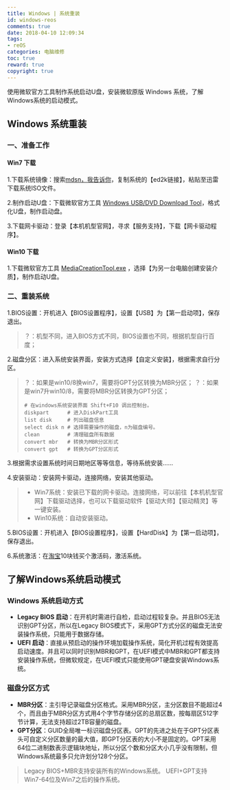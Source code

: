 ```yaml
---
title: Windows | 系统重装
id: windows-reos
comments: true
date: 2018-04-10 12:09:34
tags:
- reOS
categories: 电脑维修
toc: true
reward: true
copyright: true
---
```


<!--# Windows | 系统重装-->

使用微软官方工具制作系统启动U盘，安装微软原版 Windows 系统，了解Windows系统的启动模式。

<!-- more -->

## Windows 系统重装

### 一、准备工作

#### Win7 下载

1.下载系统镜像：搜索[mdsn，我告诉你](https://msdn.itellyou.cn/)，复制系统的【ed2k链接】，粘贴至迅雷下载系统ISO文件。

2.制作启动U盘：下载微软官方工具 [Windows USB/DVD Download Tool](https://www.microsoft.com/en-us/download/details.aspx?id=56485)，格式化U盘，制作启动盘。

3.下载网卡驱动：登录【本机机型官网】，寻求【服务支持】，下载【网卡驱动程序】。

#### Win10 下载

1.下载微软官方工具 [MediaCreationTool.exe](https://www.microsoft.com/zh-cn/software-download/windows10?OCID=WIP_r_Win10_Body_AddPC) ，选择【为另一台电脑创建安装介质】，制作启动U盘。

### 二、重装系统

1.BIOS设置：开机进入【BIOS设置程序】，设置【USB】为【第一启动项】，保存退出。

  > ？：机型不同，进入BIOS方式不同，BIOS设置也不同，根据机型自行百度；

2.磁盘分区：进入系统安装界面，安装方式选择【自定义安装】，根据需求自行分区。

> ？：如果是win10/8换win7，需要将GPT分区转换为MBR分区；
> ？：如果是win7升win10/8，需要将MBR分区转换为GPT分区；
>
> ```shell
> # 在windows系统安装界面 Shift+F10 调出控制台。
> diskpart      # 进入DiskPart工具
> list disk     # 列出磁盘信息
> select disk n # 选择需要操作的磁盘，n为磁盘编号。
> clean         # 清理磁盘所有数据
> convert mbr   # 转换为MBR分区形式
> convert gpt   # 转换为GPT分区形式
> ```

3.根据需求设置系统时间日期地区等等信息，等待系统安装......

4.安装驱动：安装网卡驱动，连接网络，安装其他驱动。

> - Win7系统：安装已下载的网卡驱动。连接网络，可以前往【本机机型官网】下载驱动选择，也可以下载驱动软件【驱动大师】【驱动精灵】等一键安装。
> - Win10系统：自动安装驱动。

5.BIOS设置：开机进入【BIOS设置程序】，设置【HardDisk】为【第一启动项】，保存退出。

6.系统激活：在[淘宝](https://s.taobao.com)10块钱买个激活码，激活系统。



## 了解Windows系统启动模式

### Windows 系统启动方式

- **Legacy BIOS 启动**：在开机时需进行自检，启动过程较复杂。并且BIOS无法识别GPT分区，所以在Legacy BIOS模式下，采用GPT方式分区的磁盘无法安装操作系统，只能用于数据存储。
- **UEFI 启动**：直接从预启动的操作环境加载操作系统，简化开机过程有效提高启动速度。并且可以同时识别MBR和GPT，在UEFI模式中MBR和GPT都支持安装操作系统，但微软规定，在UEFI模式只能使用GPT硬盘安装Windows系统。 

### 磁盘分区方式

- **MBR分区**：主引导记录磁盘分区格式。采用MBR分区，主分区数目不能超过4个，而且由于MBR分区方式用4个字节存储分区的总扇区数，按每扇区512字节计算，无法支持超过2TB容量的磁盘。
- **GPT分区**：GUID全局唯一标识磁盘分区表。GPT的先进之处在于GPT分区表头可自定义分区数量的最大值，即GPT分区表的大小不是固定的。GPT采用64位二进制数表示逻辑块地址，所以分区个数和分区大小几乎没有限制，但Windows系统最多只允许划分128个分区。

> Legacy BIOS+MBR支持安装所有的Windows系统。
> UEFI+GPT支持Win7-64位及Win7之后的操作系统。

